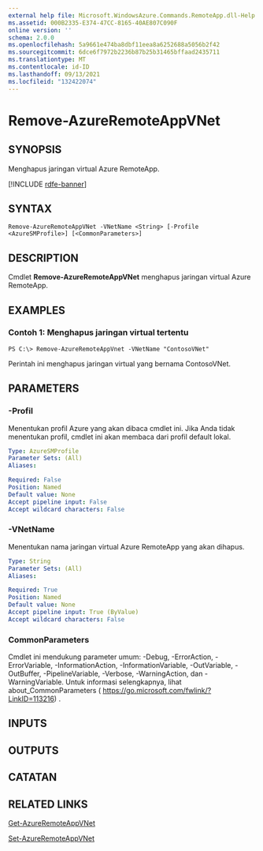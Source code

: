 ```yaml
---
external help file: Microsoft.WindowsAzure.Commands.RemoteApp.dll-Help.xml
ms.assetid: 000B2335-E374-47CC-8165-40AE807C090F
online version: ''
schema: 2.0.0
ms.openlocfilehash: 5a9661e474ba8dbf11eea8a6252688a5056b2f42
ms.sourcegitcommit: 6dce6f7972b2236b87b25b31465bffaad2435711
ms.translationtype: MT
ms.contentlocale: id-ID
ms.lasthandoff: 09/13/2021
ms.locfileid: "132422074"
---
```

# Remove-AzureRemoteAppVNet

## SYNOPSIS
Menghapus jaringan virtual Azure RemoteApp.

[!INCLUDE [rdfe-banner](../../includes/rdfe-banner.md)]

## SYNTAX

```
Remove-AzureRemoteAppVNet -VNetName <String> [-Profile <AzureSMProfile>] [<CommonParameters>]
```

## DESCRIPTION
Cmdlet **Remove-AzureRemoteAppVNet** menghapus jaringan virtual Azure RemoteApp.

## EXAMPLES

### Contoh 1: Menghapus jaringan virtual tertentu
```
PS C:\> Remove-AzureRemoteAppVnet -VNetName "ContosoVNet"
```

Perintah ini menghapus jaringan virtual yang bernama ContosoVNet.

## PARAMETERS

### -Profil
Menentukan profil Azure yang akan dibaca cmdlet ini.
Jika Anda tidak menentukan profil, cmdlet ini akan membaca dari profil default lokal.

```yaml
Type: AzureSMProfile
Parameter Sets: (All)
Aliases: 

Required: False
Position: Named
Default value: None
Accept pipeline input: False
Accept wildcard characters: False
```

### -VNetName
Menentukan nama jaringan virtual Azure RemoteApp yang akan dihapus.

```yaml
Type: String
Parameter Sets: (All)
Aliases: 

Required: True
Position: Named
Default value: None
Accept pipeline input: True (ByValue)
Accept wildcard characters: False
```

### CommonParameters
Cmdlet ini mendukung parameter umum: -Debug, -ErrorAction, -ErrorVariable, -InformationAction, -InformationVariable, -OutVariable, -OutBuffer, -PipelineVariable, -Verbose, -WarningAction, dan -WarningVariable. Untuk informasi selengkapnya, lihat about_CommonParameters ( https://go.microsoft.com/fwlink/?LinkID=113216) .

## INPUTS

## OUTPUTS

## CATATAN

## RELATED LINKS

[Get-AzureRemoteAppVNet](./Get-AzureRemoteAppVNet.md)

[Set-AzureRemoteAppVNet](./Set-AzureRemoteAppVNet.md)


